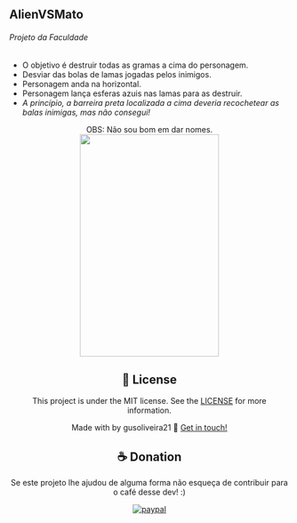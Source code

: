 ## AlienVSMato
<h6>Projeto da Faculdade</h1>
<ul>
  <li>O objetivo é destruir todas as gramas a cima do personagem.</li>
  <li>Desviar das bolas de lamas jogadas pelos inimigos.</li>
  <li>Personagem anda na horizontal.</li>
  <li>Personagem lança esferas azuis nas lamas para as destruir.</li>
  <li><i>A princípio, a barreira preta localizada a cima deveria recochetear as balas inimigas, mas não consegui!</i></li>
</ul>
<center>OBS: Não sou bom em dar nomes.<center/>
<center><img src='https://user-images.githubusercontent.com/42920754/81043833-97bfd880-8ea2-11ea-88b3-6c9441a23dbd.jpg' width='250' height='400'></center>



## :memo: License

This project is under the MIT license. See the [LICENSE](https://github.com/gusoliveira21/AlienVSMato/blob/master/LICENSE) for more information.

Made with by gusoliveira21 :wave: [Get in touch!](https://www.linkedin.com/in/gustavo-dami%C3%A3o-magina-de-oliveira-492b0015b/)


## ☕ Donation

Se este projeto lhe ajudou de alguma forma não esqueça de contribuir para o café desse dev! :)

[![paypal](https://www.paypalobjects.com/en_US/i/btn/btn_donateCC_LG.gif)](https://www.paypal.com/cgi-bin/webscr?cmd=_s-xclick&hosted_button_id=P87GHQLSDSJU2&source=url)
